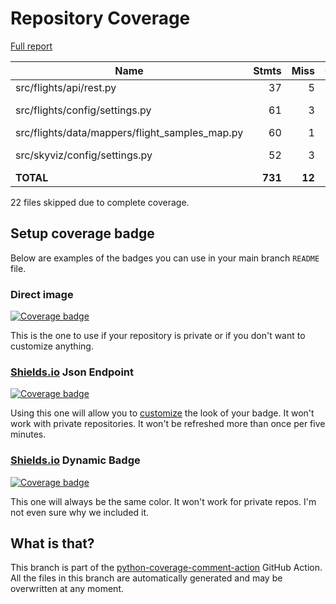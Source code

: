 # Repository Coverage

[Full report](https://htmlpreview.github.io/?https://github.com/FPVian/sky-viz/blob/python-coverage-comment-action-data/htmlcov/index.html)

| Name                                             |    Stmts |     Miss |   Cover |   Missing |
|------------------------------------------------- | -------: | -------: | ------: | --------: |
| src/flights/api/rest.py                          |       37 |        5 |     86% |     36-40 |
| src/flights/config/settings.py                   |       61 |        3 |     95% | 88, 92-93 |
| src/flights/data/mappers/flight\_samples\_map.py |       60 |        1 |     98% |        73 |
| src/skyviz/config/settings.py                    |       52 |        3 |     94% | 78, 82-83 |
|                                        **TOTAL** |  **731** |   **12** | **98%** |           |

22 files skipped due to complete coverage.


## Setup coverage badge

Below are examples of the badges you can use in your main branch `README` file.

### Direct image

[![Coverage badge](https://raw.githubusercontent.com/FPVian/sky-viz/python-coverage-comment-action-data/badge.svg)](https://htmlpreview.github.io/?https://github.com/FPVian/sky-viz/blob/python-coverage-comment-action-data/htmlcov/index.html)

This is the one to use if your repository is private or if you don't want to customize anything.

### [Shields.io](https://shields.io) Json Endpoint

[![Coverage badge](https://img.shields.io/endpoint?url=https://raw.githubusercontent.com/FPVian/sky-viz/python-coverage-comment-action-data/endpoint.json)](https://htmlpreview.github.io/?https://github.com/FPVian/sky-viz/blob/python-coverage-comment-action-data/htmlcov/index.html)

Using this one will allow you to [customize](https://shields.io/endpoint) the look of your badge.
It won't work with private repositories. It won't be refreshed more than once per five minutes.

### [Shields.io](https://shields.io) Dynamic Badge

[![Coverage badge](https://img.shields.io/badge/dynamic/json?color=brightgreen&label=coverage&query=%24.message&url=https%3A%2F%2Fraw.githubusercontent.com%2FFPVian%2Fsky-viz%2Fpython-coverage-comment-action-data%2Fendpoint.json)](https://htmlpreview.github.io/?https://github.com/FPVian/sky-viz/blob/python-coverage-comment-action-data/htmlcov/index.html)

This one will always be the same color. It won't work for private repos. I'm not even sure why we included it.

## What is that?

This branch is part of the
[python-coverage-comment-action](https://github.com/marketplace/actions/python-coverage-comment)
GitHub Action. All the files in this branch are automatically generated and may be
overwritten at any moment.